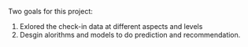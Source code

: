 Two goals for this project:

1. Exlored the check-in data at different aspects and levels
2. Desgin alorithms and models to do prediction and recommendation.


